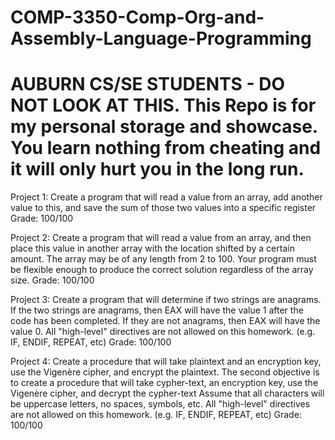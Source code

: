 # COMP-3350-Comp-Org-and-Assembly-Language-Programming
# AUBURN CS/SE STUDENTS - DO NOT LOOK AT THIS. This Repo is for my personal storage and showcase. You learn nothing from cheating and it will only hurt you in the long run.

Project 1: Create a program that will read a value from an array, add another value to this, and save the sum of those two values into a specific register
Grade: 100/100

Project 2: Create a program that will read a value from an array, and then place this value in another array with the location shifted by a certain amount. 
The array may be of any length from 2 to 100. Your program must be flexible enough to produce the correct solution regardless of the array size. 
Grade: 100/100

Project 3: Create a program that will determine if two strings are anagrams. If the two strings are anagrams, then EAX will have the value 1 after the code has been completed.
If they are not anagrams, then EAX will have the value 0. All "high-level" directives are not allowed on this homework. (e.g. IF, ENDIF, REPEAT, etc)
Grade: 100/100

Project 4: Create a procedure that will take plaintext and an encryption key, use the Vigenère cipher, and encrypt the plaintext. 
The second objective is to create a procedure that will take cypher-text, an encryption key, use the Vigenère cipher, and decrypt the cypher-text
Assume that all characters will be uppercase letters, no spaces, symbols, etc. All "high-level" directives are not allowed on this homework. (e.g. IF, ENDIF, REPEAT, etc)
Grade: 100/100
